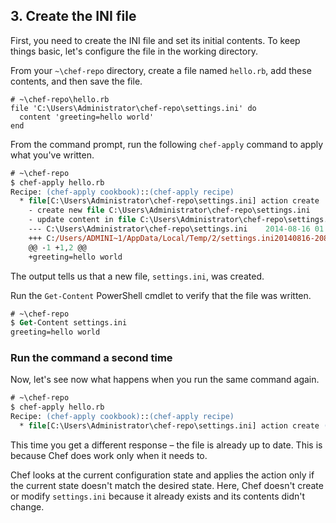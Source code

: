 ## 3. Create the INI file

First, you need to create the INI file and set its initial contents. To keep things basic, let's configure the file in the working directory.

From your `~\chef-repo` directory, create a file named <code class="file-path">hello.rb</code>, add these contents, and then save the file.

```ruby-Win32
# ~\chef-repo\hello.rb
file 'C:\Users\Administrator\chef-repo\settings.ini' do
  content 'greeting=hello world'
end
```

From the command prompt, run the following `chef-apply` command to apply what you've written.

```ps
# ~\chef-repo
$ chef-apply hello.rb
Recipe: (chef-apply cookbook)::(chef-apply recipe)
  * file[C:\Users\Administrator\chef-repo\settings.ini] action create
    - create new file C:\Users\Administrator\chef-repo\settings.ini
    - update content in file C:\Users\Administrator\chef-repo\settings.ini from none to 6823fa
    --- C:\Users\Administrator\chef-repo\settings.ini    2014-08-16 01:04:33.000000000 +0000
    +++ C:/Users/ADMINI~1/AppData/Local/Temp/2/settings.ini20140816-2080-5hrzgl     2014-08-16 01:04:33.000000000 +0000
    @@ -1 +1,2 @@
    +greeting=hello world
```

The output tells us that a new file, <code class="file-path">settings.ini</code>, was created.

Run the `Get-Content` PowerShell cmdlet to verify that the file was written.

```ps
# ~\chef-repo
$ Get-Content settings.ini
greeting=hello world
```

### Run the command a second time

Now, let's see now what happens when you run the same command again.

```ps
# ~\chef-repo
$ chef-apply hello.rb
Recipe: (chef-apply cookbook)::(chef-apply recipe)
  * file[C:\Users\Administrator\chef-repo\settings.ini] action create (up to date)
```

This time you get a different response &ndash; the file is already up to date. This is because Chef does work only when it needs to.

Chef looks at the current configuration state and applies the action only if the current state doesn't match the desired state. Here, Chef doesn't create or modify <code class="file-path">settings.ini</code> because it already exists and its contents didn't change.
